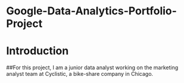 # Google-Data-Analytics-Portfolio-Project

# Introduction

##For this project, I am a junior data analyst working on the marketing analyst team at Cyclistic, a bike-share company in Chicago.
